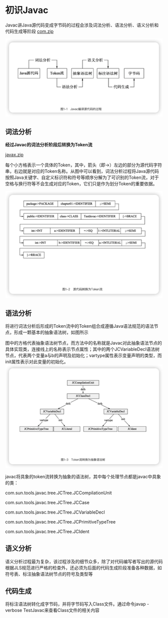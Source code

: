 # 初识Javac

Javac讲Java源代码变成字节码的过程会涉及词法分析、语法分析、语义分析和代码生成等阶段
[com.zip](./com.zip)

![image](https://github.com/YangLuchao/img_host/raw/master/20230418/image.3oa4o1gdmh20.webp)

## 词法分析

**经过Javac的词法分析阶段后转换为Token流**

[javax.zip](./javax.zip)

每个小方格表示一个具体的Token，其中，箭头（即\-\>）左边的部分为源代码字符串，右边就是对应的Token名称。从图中可以看到，词法分析过程将Java源代码按照Java关键字、自定义标识符和符号等顺序分解为了可识别的Token流，对于空格与换行符等不会生成对应的Token，它们只是作为划分Token的重要依据。

![image](https://github.com/YangLuchao/img_host/raw/master/20230418/image.3z0spyekb6w0.webp)

## 语法分析

将进行词法分析后形成的Token流中的Token组合成遵循Java语法规范的语法节点，形成一颗基本的抽象语法树，如图所示

图中的方格代表抽象语法树节点，而方法中的名称就是Javac对此抽象语法节点的具体实现类，连接线上的名称表示节点属性；其中的两个JCVariableDecl语法树节点，代表两个变量a与b的声明及初始化；vartype属性表示变量声明的类型，而init属性表示对此变量的初始化。
![image](https://github.com/YangLuchao/img_host/raw/master/20230418/image.1lk3cm38oerk.webp)

javac将具象的token流转换为抽象的语法树，其中每个处理节点都是javac中具象的类：

com.sun.tools.javac.tree.JCTree.JCCompilationUnit

com.sun.tools.javac.tree.JCTree.JCCase

com.sun.tools.javac.tree.JCTree.JCVariableDecl

com.sun.tools.javac.tree.JCTree.JCPrimitiveTypeTree

com.sun.tools.javac.tree.JCTree.JCIdent

## 语义分析

语义分析过程最为复杂，该过程涉及的细节众多，除了对代码编写者写出的源代码根据JLS规范进行严格的检查外，还必须为后面的代码生成阶段准备各种数据，如符号表、标注抽象语法树节点的符号及类型等

## 代码生成

将标注语法树转化成字节码，并将字节码写入Class文件。通过命令javap \-verbose TestJavac来查看Class文件的相关内容
